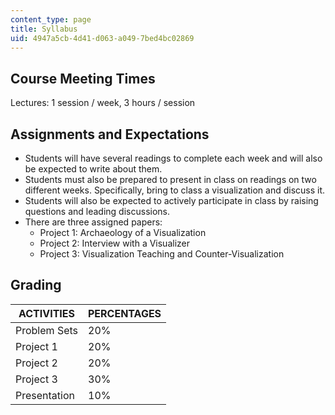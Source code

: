 ```yaml
---
content_type: page
title: Syllabus
uid: 4947a5cb-4d41-d063-a049-7bed4bc02869
---
```


Course Meeting Times
--------------------

Lectures: 1 session / week, 3 hours / session

Assignments and Expectations
----------------------------

*   Students will have several readings to complete each week and will also be expected to write about them.
*   Students must also be prepared to present in class on readings on two different weeks. Specifically, bring to class a visualization and discuss it.
*   Students will also be expected to actively participate in class by raising questions and leading discussions.
*   There are three assigned papers:
    *   Project 1: Archaeology of a Visualization
    *   Project 2: Interview with a Visualizer
    *   Project 3: Visualization Teaching and Counter-Visualization

Grading
-------

| ACTIVITIES | PERCENTAGES |
| --- | --- |
| Problem Sets | 20% |
| Project 1 | 20% |
| Project 2 | 20% |
| Project 3 | 30% |
| Presentation | 10%